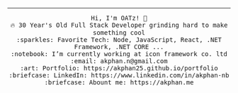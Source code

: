 <!-- <img src="https://raw.githubusercontent.com/saadpasta/saadpasta/master/Banner%20%20(1).png"/> -->
 <hr></hr>
<p align="center">
  <samp>
    Hi, I'm OATz! 👋 <br>
    🔥 30 Year's Old Full Stack Developer grinding hard to make something cool  <br>
    :sparkles: Favorite Tech: Node, JavaScript, React, .NET Framework, .NET CORE ... <br>
    :notebook: I’m currently working at icon framework co. ltd <br>
    :email:	akphan.n@gmail.com <br>
    :art: Portfolio: https://akphan25.github.io/portfolio <br>
    :briefcase: LinkedIn: https://www.linkedin.com/in/akphan-nb <br>
    :briefcase: Abount me: https://akphan.me <br>
  </samp>
</p>
